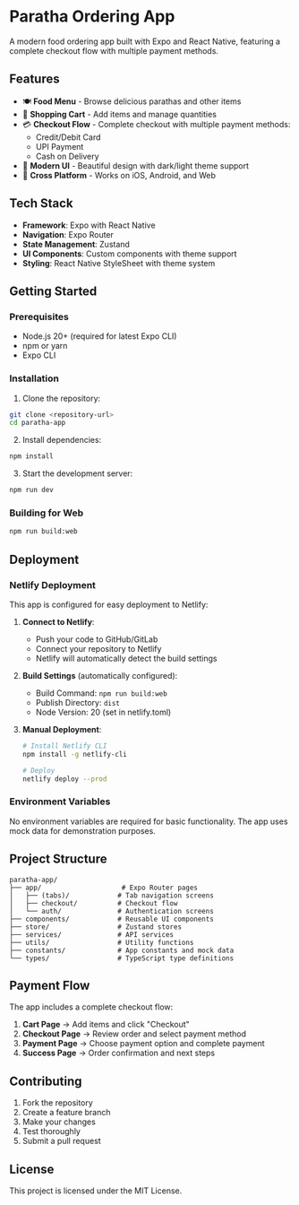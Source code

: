 # Paratha Ordering App

A modern food ordering app built with Expo and React Native, featuring a complete checkout flow with multiple payment methods.

## Features

- 🍽️ **Food Menu** - Browse delicious parathas and other items
- 🛒 **Shopping Cart** - Add items and manage quantities
- 💳 **Checkout Flow** - Complete checkout with multiple payment methods:
  - Credit/Debit Card
  - UPI Payment
  - Cash on Delivery
- 🎨 **Modern UI** - Beautiful design with dark/light theme support
- 📱 **Cross Platform** - Works on iOS, Android, and Web

## Tech Stack

- **Framework**: Expo with React Native
- **Navigation**: Expo Router
- **State Management**: Zustand
- **UI Components**: Custom components with theme support
- **Styling**: React Native StyleSheet with theme system

## Getting Started

### Prerequisites

- Node.js 20+ (required for latest Expo CLI)
- npm or yarn
- Expo CLI

### Installation

1. Clone the repository:

```bash
git clone <repository-url>
cd paratha-app
```

2. Install dependencies:

```bash
npm install
```

3. Start the development server:

```bash
npm run dev
```

### Building for Web

```bash
npm run build:web
```

## Deployment

### Netlify Deployment

This app is configured for easy deployment to Netlify:

1. **Connect to Netlify**:

   - Push your code to GitHub/GitLab
   - Connect your repository to Netlify
   - Netlify will automatically detect the build settings

2. **Build Settings** (automatically configured):

   - Build Command: `npm run build:web`
   - Publish Directory: `dist`
   - Node Version: 20 (set in netlify.toml)

3. **Manual Deployment**:

   ```bash
   # Install Netlify CLI
   npm install -g netlify-cli

   # Deploy
   netlify deploy --prod
   ```

### Environment Variables

No environment variables are required for basic functionality. The app uses mock data for demonstration purposes.

## Project Structure

```
paratha-app/
├── app/                    # Expo Router pages
│   ├── (tabs)/            # Tab navigation screens
│   ├── checkout/          # Checkout flow
│   └── auth/              # Authentication screens
├── components/            # Reusable UI components
├── store/                 # Zustand stores
├── services/              # API services
├── utils/                 # Utility functions
├── constants/             # App constants and mock data
└── types/                 # TypeScript type definitions
```

## Payment Flow

The app includes a complete checkout flow:

1. **Cart Page** → Add items and click "Checkout"
2. **Checkout Page** → Review order and select payment method
3. **Payment Page** → Choose payment option and complete payment
4. **Success Page** → Order confirmation and next steps

## Contributing

1. Fork the repository
2. Create a feature branch
3. Make your changes
4. Test thoroughly
5. Submit a pull request

## License

This project is licensed under the MIT License.
